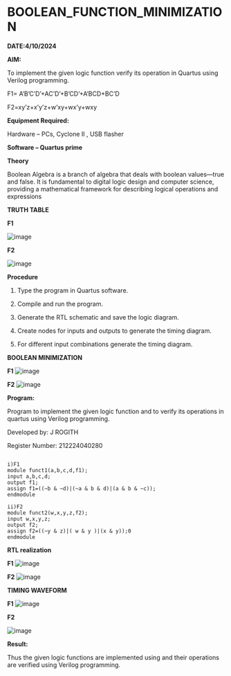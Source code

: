 # BOOLEAN_FUNCTION_MINIMIZATION
**DATE:4/10/2024**

**AIM:**

To implement the given logic function verify its operation in Quartus using Verilog programming.

F1= A’B’C’D’+AC’D’+B’CD’+A’BCD+BC’D 

F2=xy’z+x’y’z+w’xy+wx’y+wxy

**Equipment Required:**

Hardware – PCs, Cyclone II , USB flasher

**Software – Quartus prime**

**Theory**

Boolean Algebra is a branch of algebra that deals with boolean values—true and false. It is fundamental to digital logic design and computer science, providing a mathematical framework for describing logical operations and expressions

**TRUTH TABLE**

**F1**

![image](https://github.com/user-attachments/assets/e21184fd-1ff8-479d-b34c-e462f6428dc3)

**F2**

![image](https://github.com/user-attachments/assets/4caef441-d61d-4046-b0fb-a5cc41fa63a8)

**Procedure**

1.	Type the program in Quartus software.

2.	Compile and run the program.

3.	Generate the RTL schematic and save the logic diagram.

4.	Create nodes for inputs and outputs to generate the timing diagram.

5.	For different input combinations generate the timing diagram.


**BOOLEAN MINIMIZATION**

**F1**
![image](https://github.com/user-attachments/assets/c5a96fa2-05de-4950-aea3-ce5dc005bb4a)

**F2**
![image](https://github.com/user-attachments/assets/b04d0be8-d8e2-470d-b8d3-0b06700da7ee)


**Program:**

Program to implement the given logic function and to verify its operations in quartus using Verilog programming.

Developed by: J ROGITH

Register Number: 212224040280

```

i)F1
module funct1(a,b,c,d,f1);
input a,b,c,d;
output f1;
assign f1=((~b & ~d)|(~a & b & d)|(a & b & ~c));
endmodule

ii)F2
module funct2(w,x,y,z,f2);
input w,x,y,z;
output f2;
assign f2=((~y & z)|( w & y )|(x & y));0
endmodule

```


**RTL realization**

**F1**
![image](https://github.com/user-attachments/assets/17d35396-91f5-4a33-ab41-881448b234bf)

**F2**
![image](https://github.com/user-attachments/assets/d8531afb-475c-41e1-845d-53a7b4d9af8c)


**TIMING WAVEFORM**

**F1**
![image](https://github.com/user-attachments/assets/239dafd6-8990-4ea9-b441-513a3e5229f3)

**F2**

![image](https://github.com/user-attachments/assets/26dba6b4-26df-42e1-abe4-bb25649c2ee9)

**Result:**

Thus the given logic functions are implemented using and their operations are verified using Verilog programming.

